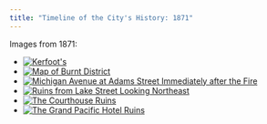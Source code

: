 ```yaml
---
title: "Timeline of the City's History: 1871"
---
```

Images from 1871:  

- [![Kerfoot's ](/img/timeline/1871/small/216.jpg)](216/)  
- [![Map of Burnt District](/img/timeline/1871/small/215.jpg)](215/)  
- [![Michigan Avenue at Adams Street Immediately after the Fire](/img/timeline/1871/small/217.jpg)](217/)  
- [![Ruins from Lake Street Looking Northeast](/img/timeline/1871/small/214.jpg)](214/)  
- [![The Courthouse Ruins](/img/timeline/1871/small/212.jpg)](212/)  
- [![The Grand Pacific Hotel Ruins](/img/timeline/1871/small/213.jpg)](213/)  
